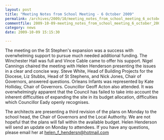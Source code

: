 ```yaml
---
layout: post
title: "Meeting Notes from School Meeting - 6 October 2009"
permalink: /archives/2009/10/meeting_notes_from_school_meeting_6_october_2009.html
commentfile: 2009-10-09-meeting_notes_from_school_meeting_6_october_2009
category: news
date: 2009-10-09 15:15:30

---
```


The meeting on the St Stephen's expansion was a success with overwhelming support to pursue much needed additional funding. The Winchester Hall was full and Vince Cable came to offer his support. Nigel Cannings chaired the meeting with Helen Henderson presenting the issues in a clear and concise way. Steve White, Head of Building Projects for the Diocese, Liz Stubbs, Head of St Stephens, and Nick Jones, Chair of Governors, answered questions. Orleans Infants was represented by Kate Holliday, Chair of Governors. Councillor Geoff Acton also attended. It was overwhelmingly apparent that the Council has failed to take into account the inherent difficulties of expanding the site in its budget allocation, difficulties which Councillor Eady openly recognises.

The architects are presenting a third revision of the plans on Monday to the school head, the Chair of Governors and the Local Authority. We are not hopeful that the plans will fall within the available budget. Helen Henderson will send an update on Monday to attendees. If you have any questions, please email her at <helen_f_hendersn@hotmail.com>
